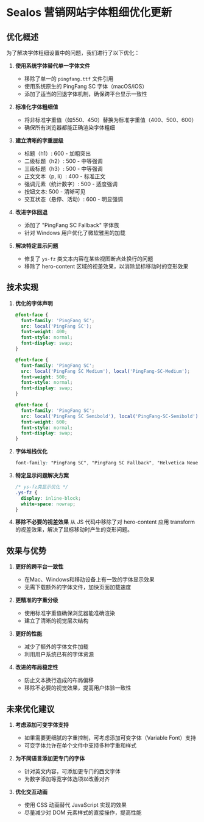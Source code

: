 # Sealos 营销网站字体粗细优化更新

## 优化概述

为了解决字体粗细设置中的问题，我们进行了以下优化：

1. **使用系统字体替代单一字体文件**
   - 移除了单一的 `pingfang.ttf` 文件引用
   - 使用系统原生的 PingFang SC 字体（macOS/iOS）
   - 添加了适当的回退字体机制，确保跨平台显示一致性

2. **标准化字体粗细值**
   - 将非标准字重值（如550、450）替换为标准字重值（400、500、600）
   - 确保所有浏览器都能正确渲染字体粗细

3. **建立清晰的字重层级**
   - 标题（h1）: 600 - 加粗突出
   - 二级标题（h2）: 500 - 中等强调
   - 三级标题（h3）: 500 - 中等强调
   - 正文文本（p, li）: 400 - 标准正文
   - 强调元素（统计数字）: 500 - 适度强调
   - 按钮文本: 500 - 清晰可见
   - 交互状态（悬停、活动）: 600 - 明显强调

4. **改进字体回退**
   - 添加了 "PingFang SC Fallback" 字体族
   - 针对 Windows 用户优化了微软雅黑的加载

5. **解决特定显示问题**
   - 修复了 `ys-fz` 类文本内容在某些视图断点处换行的问题
   - 移除了 hero-content 区域的视差效果，以消除鼠标移动时的变形效果

## 技术实现

1. **优化的字体声明**
   ```css
   @font-face {
     font-family: 'PingFang SC';
     src: local('PingFang SC');
     font-weight: 400;
     font-style: normal;
     font-display: swap;
   }
   
   @font-face {
     font-family: 'PingFang SC';
     src: local('PingFang SC Medium'), local('PingFang-SC-Medium');
     font-weight: 500;
     font-style: normal;
     font-display: swap;
   }
   
   @font-face {
     font-family: 'PingFang SC';
     src: local('PingFang SC Semibold'), local('PingFang-SC-Semibold');
     font-weight: 600;
     font-style: normal;
     font-display: swap;
   }
   ```

2. **字体堆栈优化**
   ```css
   font-family: "PingFang SC", "PingFang SC Fallback", "Helvetica Neue", "Hiragino Sans GB", "Microsoft YaHei", "微软雅黑", Arial, sans-serif;
   ```

3. **特定显示问题解决方案**
   ```css
   /* ys-fz类显示优化 */
   .ys-fz {
     display: inline-block;
     white-space: nowrap;
   }
   ```

4. **移除不必要的视差效果**
   从 JS 代码中移除了对 hero-content 应用 transform 的视差效果，解决了鼠标移动时产生的变形问题。

## 效果与优势

1. **更好的跨平台一致性**
   - 在Mac、Windows和移动设备上有一致的字体显示效果
   - 无需下载额外的字体文件，加快页面加载速度

2. **更精准的字重分级**
   - 使用标准字重值确保浏览器能准确渲染
   - 建立了清晰的视觉层次结构

3. **更好的性能**
   - 减少了额外的字体文件加载
   - 利用用户系统已有的字体资源

4. **改进的布局稳定性**
   - 防止文本换行造成的布局偏移
   - 移除不必要的视觉效果，提高用户体验一致性

## 未来优化建议

1. **考虑添加可变字体支持**
   - 如果需要更细腻的字重控制，可考虑添加可变字体（Variable Font）支持
   - 可变字体允许在单个文件中支持多种字重和样式

2. **为不同语言添加更专门的字体**
   - 针对英文内容，可添加更专门的西文字体
   - 为数字添加等宽字体选项以改善对齐 

3. **优化交互动画**
   - 使用 CSS 动画替代 JavaScript 实现的效果
   - 尽量减少对 DOM 元素样式的直接操作，提高性能 